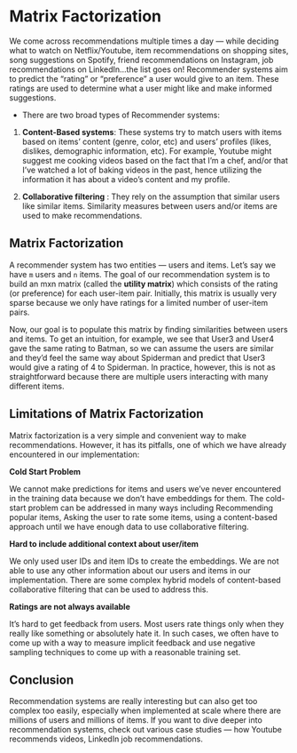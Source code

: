# Matrix Factorization

We come across recommendations multiple times a day — while deciding what to watch on Netflix/Youtube, item recommendations on shopping sites, song suggestions on Spotify, friend recommendations on Instagram, job recommendations on LinkedIn…the list goes on! Recommender systems aim to predict the “rating” or “preference” a user would give to an item. These ratings are used to determine what a user might like and make informed suggestions.

* There are two broad types of Recommender systems:

1. **Content-Based systems**: These systems try to match users with items based on items’ content (genre, color, etc) and users’ profiles (likes, dislikes, demographic information, etc). For example, Youtube might suggest me cooking videos based on the fact that I’m a chef, and/or that I’ve watched a lot of baking videos in the past, hence utilizing the information it has about a video’s content and my profile.

2. **Collaborative filtering** : They rely on the assumption that similar users like similar items. Similarity measures between users and/or items are used to make recommendations.

## Matrix Factorization

A recommender system has two entities — users and items. Let’s say we have `m` users and `n` items. The goal of our recommendation system is to build an mxn matrix (called the **utility matrix**) which consists of the rating (or preference) for each user-item pair. Initially, this matrix is usually very sparse because we only have ratings for a limited number of user-item pairs.

Now, our goal is to populate this matrix by finding similarities between users and items. To get an intuition, for example, we see that User3 and User4 gave the same rating to Batman, so we can assume the users are similar and they’d feel the same way about Spiderman and predict that User3 would give a rating of 4 to Spiderman. In practice, however, this is not as straightforward because there are multiple users interacting with many different items.

## Limitations of Matrix Factorization
Matrix factorization is a very simple and convenient way to make recommendations. However, it has its pitfalls, one of which we have already encountered in our implementation:

**Cold Start Problem**

We cannot make predictions for items and users we’ve never encountered in the training data because we don’t have embeddings for them.
The cold-start problem can be addressed in many ways including Recommending popular items, Asking the user to rate some items, using a content-based approach until we have enough data to use collaborative filtering.

**Hard to include additional context about user/item**

We only used user IDs and item IDs to create the embeddings. We are not able to use any other information about our users and items in our implementation. There are some complex hybrid models of content-based collaborative filtering that can be used to address this.

**Ratings are not always available**

It’s hard to get feedback from users. Most users rate things only when they really like something or absolutely hate it. In such cases, we often have to come up with a way to measure implicit feedback and use negative sampling techniques to come up with a reasonable training set.

## Conclusion
Recommendation systems are really interesting but can also get too complex too easily, especially when implemented at scale where there are millions of users and millions of items. If you want to dive deeper into recommendation systems, check out various case studies — how Youtube recommends videos, LinkedIn job recommendations.

